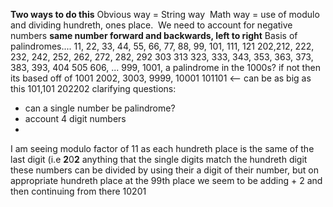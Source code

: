 **Two ways to do this**
Obvious way = String way
​
Math way = use of modulo and dividing hundreth, ones place.
​
We need to account for negative numbers
**same number forward and backwards, left to right**
Basis of palindromes....
11, 22, 33, 44, 55, 66, 77, 88, 99,
101, 111, 121
202,212, 222, 232, 242, 252, 262, 272, 282, 292
303 313 323, 333, 343, 353, 363, 373, 383, 393,
404
505
606,
...
999,
1001, a palindrome in the 1000s? if not then its based off of 1001
2002,
3003,
9999,
10001
101101  <-- can be as big as this 101,101
202202
clarifying questions:
- can a single number be palindrome?
- account 4 digit numbers
-
I am seeing modulo factor of 11 as each hundreth place is the same of the last digit (i.e **2**0**2** anything that the single digits match the hundreth digit
​
these numbers can be divided by using their a digit of their number, but on appropriate hundreth place
at the 99th place we seem to be adding + 2 and then continuing from there
10201